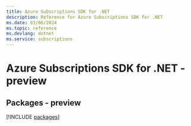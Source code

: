 ```yaml
---
title: Azure Subscriptions SDK for .NET
description: Reference for Azure Subscriptions SDK for .NET
ms.date: 03/06/2024
ms.topic: reference
ms.devlang: dotnet
ms.service: subscriptions
---
```

# Azure Subscriptions SDK for .NET - preview
## Packages - preview
[!INCLUDE [packages](subscriptions-index.md)]